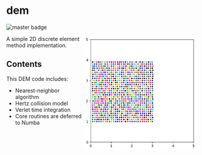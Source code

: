 # dem

![master badge](https://github.com/jviquerat/dem/workflows/dem/badge.svg?branch=master)

<p align="center">
  <img align="right" width="300" alt="" src="dem/save/dam_break.gif">
</p>

A simple 2D discrete element method implementation.

## Contents

This DEM code includes:

- Nearest-neighbor algorithm
- Hertz collision model
- Verlet time integration
- Core routines are deferred to Numba

<!-- ## Running simulations -->

<!-- Cases are described in the `lbm/src/app/` repository. To run a simulation, adjust the parameters in the related python file, then run `python3 start.py <app_name>`. A results folder will be generated in `./results/` with the current date and time. If you wish to add a new application, you must create a new app, and register it in the factory, located in `lbm/src/app/app.py`. Below are some examples and benchmarks that were ran with the code. The related cases are available in the repository. The computational times are obtained on a standard laptop. -->

<!-- ## Benchmarks -->

<!-- ### Lid-driven cavity -->

<!-- A simple driven cavity in unit square. Below are the computed time-domain velocity norms and final streamlines at `Re=100` (left) and `Re=1000` (right). -->

<!-- <p align="center"> -->
<!--   <img width="300" alt="" src="lbm/save/driven_cavity/re_100_nx_200/anim-opt.gif"> <img width="300" alt="" src="lbm/save/driven_cavity/re_1000_nx_250/anim-opt.gif"> -->
<!-- </p> -->

<!-- A comparison of `u = f(y)` and `v = f(x)` at the center of the domain with reference data from <a href="https://www.sciencedirect.com/science/article/pii/0021999182900584">"U. Ghia, K. N. Ghia, C. T. Shin, *High-Re solutions for incompressible flow using Navier-Stokes equations and multigrid method*"</a>. -->

<!-- <p align="center"> -->
<!--   <img width="300" alt="" src="lbm/save/driven_cavity/re_100_nx_200/re_100.png"> <img width="300" alt="" src="lbm/save/driven_cavity/re_1000_nx_250/re_1000.png"> -->
<!-- </p> -->

<!-- ### Turek benchmark -->

<!-- The Turek cylinder benchmark CFD case is described in <a href="https://link.springer.com/chapter/10.1007/978-3-322-89849-4_39">"Schafer, M., Turek, S. *Benchmark Computations of Laminar Flow Around a Cylinder*"</a>. Here, we explore the accuracy of the drag and lift computation (using IBB). Note that for the 2D-2 case, the values correspond to the max drag and lift. -->

<!-- |        |`ny` | 2D-1 (Re=20) Cd, Cl, CPU   | 2D-2 (Re=100) Cd, Cl, CPU  | -->
<!-- |--------|-----|----------------------------|----------------------------| -->
<!-- | Turek  | --- |  5.5800 - 0.0107 - N/A     |  3.2300 - 1.0000 - N/A     | -->
<!-- | lbm    | 100 |  5.7111 - 0.0285 - 236 s.  |  3.5409 - 1.0696 - 518 s.  | -->
<!-- | lbm    | 200 |  5.6250 - 0.0212 - 1367 s. |  3.2959 - 1.0253 - 2762 s. | -->

<!-- Below is a video of the 2D-2 case: -->

<!-- <p align="center"> -->
<!--   <img width="800" alt="" src="lbm/save/turek/re_100_ny_200/turek.gif"> -->
<!-- </p> -->

<!-- ## Applications -->

<!-- ### Array of obstacles -->

<!-- An array of square obstacles at `Re=2000`, with `ny=200`. This computation took approx 20 minutes on my laptop, although the accuracy here is questionable. -->

<!-- <p align="center"> -->
<!--   <img width="800" alt="" src="lbm/save/array/array.gif"> -->
<!-- </p> -->

<!-- ### Double step in channel -->

<!-- Two steps in a channel at `Re=500`, with `ny=150`. This computation took approx 15 minutes on my laptop. -->

<!-- <p align="center"> -->
<!--   <img width="800" alt="" src="lbm/save/step/step.gif"> -->
<!-- </p> -->

